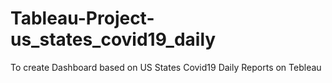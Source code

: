 # Tableau-Project-us_states_covid19_daily
To create Dashboard based on US States Covid19 Daily Reports on Tebleau
